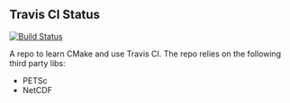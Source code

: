 Travis CI Status 
-----

[![Build Status](https://travis-ci.org/bishtg/learning-cmake.svg?branch=master)](https://travis-ci.org/bishtg/learning-cmake)

A repo to learn CMake and use Travis CI. The repo relies on the following
third party libs:
- PETSc
- NetCDF


